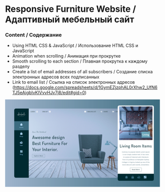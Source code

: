 # Responsive Furniture Website / Адаптивный мебельный сайт

### Content / Содержание

- Using HTML CSS & JavaScript / Использование HTML CSS и JavaScript
- Animation when scrolling / Анимация при прокрутке
- Smooth scrolling to each section / Плавная прокрутка к каждому разделу
- Create a list of email addresses of all subscribers / Создание списка электронных адресов всех подписанных
- Link to email list / Ссылка на список электронных адресов (https://docs.google.com/spreadsheets/d/1GymEZjzphAL0rXhw2_UfN6TJ5eAigbIvKIVvvHJv7j8/edit#gid=0)

![preview img](/src/resources/preview.jpg)
